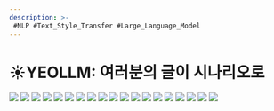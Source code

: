 ```yaml
---
description: >-
 #NLP #Text_Style_Transfer #Large_Language_Model
---
```


# ☀️YEOLLM: 여러분의 글이 시나리오로

![](<../../../.gitbook/assets/YEOLLM0.jpg>)
![](<../../../.gitbook/assets/YEOLLM1.jpg>)
![](<../../../.gitbook/assets/YEOLLM2.jpg>)
![](<../../../.gitbook/assets/YEOLLM3.jpg>)
![](<../../../.gitbook/assets/YEOLLM4.jpg>)
![](<../../../.gitbook/assets/YEOLLM5.jpg>)
![](<../../../.gitbook/assets/YEOLLM6.jpg>)
![](<../../../.gitbook/assets/YEOLLM7.jpg>)
![](<../../../.gitbook/assets/YEOLLM8.jpg>)
![](<../../../.gitbook/assets/YEOLLM9.jpg>)
![](<../../../.gitbook/assets/YEOLLM10.jpg>)
![](<../../../.gitbook/assets/YEOLLM11.jpg>)
![](<../../../.gitbook/assets/YEOLLM12.jpg>)
![](<../../../.gitbook/assets/YEOLLM13.jpg>)
![](<../../../.gitbook/assets/YEOLLM14.jpg>)
![](<../../../.gitbook/assets/YEOLLM15.jpg>)
![](<../../../.gitbook/assets/YEOLLM16.jpg>)
![](<../../../.gitbook/assets/YEOLLM17.jpg>)
![](<../../../.gitbook/assets/YEOLLM18.jpg>)